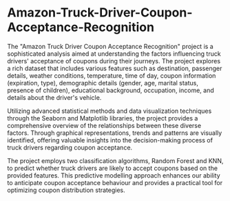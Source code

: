 # Amazon-Truck-Driver-Coupon-Acceptance-Recognition

The "Amazon Truck Driver Coupon Acceptance Recognition" project is a sophisticated analysis aimed at understanding the factors influencing truck drivers' acceptance of coupons during their journeys. The project explores a rich dataset that includes various features such as destination, passenger details, weather conditions, temperature, time of day, coupon information (expiration, type), demographic details (gender, age, marital status, presence of children), educational background, occupation, income, and details about the driver's vehicle.

Utilizing advanced statistical methods and data visualization techniques through the Seaborn and Matplotlib libraries, the project provides a comprehensive overview of the relationships between these diverse factors. Through graphical representations, trends and patterns are visually identified, offering valuable insights into the decision-making process of truck drivers regarding coupon acceptance.

The project employs two classification algorithms, Random Forest and KNN, to predict whether truck drivers are likely to accept coupons based on the provided features. This predictive modelling approach enhances our ability to anticipate coupon acceptance behaviour and provides a practical tool for optimizing coupon distribution strategies.


